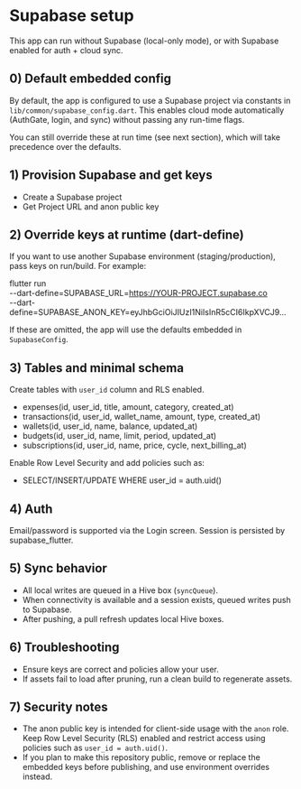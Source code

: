 # Supabase setup

This app can run without Supabase (local-only mode), or with Supabase enabled for auth + cloud sync.

## 0) Default embedded config
By default, the app is configured to use a Supabase project via constants in `lib/common/supabase_config.dart`.
This enables cloud mode automatically (AuthGate, login, and sync) without passing any run-time flags.

You can still override these at run time (see next section), which will take precedence over the defaults.

## 1) Provision Supabase and get keys
- Create a Supabase project
- Get Project URL and anon public key

## 2) Override keys at runtime (dart-define)
If you want to use another Supabase environment (staging/production), pass keys on run/build. For example:

flutter run \
  --dart-define=SUPABASE_URL=https://YOUR-PROJECT.supabase.co \
  --dart-define=SUPABASE_ANON_KEY=eyJhbGciOiJIUzI1NiIsInR5cCI6IkpXVCJ9...

If these are omitted, the app will use the defaults embedded in `SupabaseConfig`.

## 3) Tables and minimal schema
Create tables with `user_id` column and RLS enabled.

- expenses(id, user_id, title, amount, category, created_at)
- transactions(id, user_id, wallet_name, amount, type, created_at)
- wallets(id, user_id, name, balance, updated_at)
- budgets(id, user_id, name, limit, period, updated_at)
- subscriptions(id, user_id, name, price, cycle, next_billing_at)

Enable Row Level Security and add policies such as:

- SELECT/INSERT/UPDATE WHERE user_id = auth.uid()

## 4) Auth
Email/password is supported via the Login screen. Session is persisted by supabase_flutter.

## 5) Sync behavior
- All local writes are queued in a Hive box (`syncQueue`).
- When connectivity is available and a session exists, queued writes push to Supabase.
- After pushing, a pull refresh updates local Hive boxes.

## 6) Troubleshooting
- Ensure keys are correct and policies allow your user.
- If assets fail to load after pruning, run a clean build to regenerate assets.

## 7) Security notes
- The anon public key is intended for client-side usage with the `anon` role. Keep Row Level Security (RLS) enabled and restrict access using policies such as `user_id = auth.uid()`.
- If you plan to make this repository public, remove or replace the embedded keys before publishing, and use environment overrides instead.

